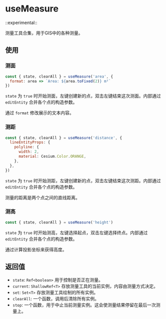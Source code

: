 # useMeasure

::experimental::

测量工具合集，用于GIS中的各种测量。

## 使用

### 测面

```js
const { state, clearAll } = useMeasure('area', {
  format: area => `Area: ${area.toFixed(2)} m²`
})
```

`state` 为 `true` 时开始测面，左键创建新的点，双击左键结束这次测面。内部通过 `editEntity` 合并各个点的构造参数。

通过 `format` 修改展示的文本内容。

### 测距

```js
const { state, clearAll } = useMeasure('distance', {
  lineEntityProps: {
    polyline: {
      width: 2,
      material: Cesium.Color.ORANGE,
    },
  },
})
```

`state` 为 `true` 时开始测距，左键创建新的点，双击左键结束这次测距。内部通过 `editEntity` 合并各个点的构造参数。

测量的距离是两个点之间的直线距离。

### 测高

```js
const { state, clearAll } = useMeasure('height')
```

`state` 为 `true` 时开始测高，左键选择起点，双击左键选择终点。内部通过 `editEntity` 合并各个点的构造参数。

通过计算投影坐标来获得高度。

## 返回值

- `state`: `Ref<boolean>` 用于控制是否正在测量。
- `current`: `ShallowRef<T>` 存放测量工具的当前实例，内容由测量方式决定。
- `set`: `Set<T>` 存放测量工具绘制的所有实例。
- `clearAll`: 一个函数，调用后清除所有实例。
- `stop`: 一个函数，用于中止当前测量实例。这会使测量结果停留在最后一次测量上。
